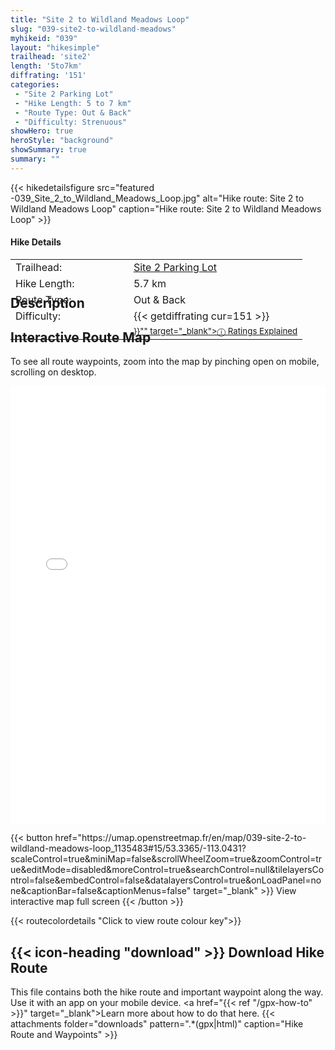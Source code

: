 ```yaml
---
title: "Site 2 to Wildland Meadows Loop"
slug: "039-site2-to-wildland-meadows"
myhikeid: "039"
layout: "hikesimple"
trailhead: 'site2'
length: '5to7km'
diffrating: '151'
categories:
 - "Site 2 Parking Lot"
 - "Hike Length: 5 to 7 km"
 - "Route Type: Out & Back"
 - "Difficulty: Strenuous"
showHero: true
heroStyle: "background"
showSummary: true
summary: ""
---
```

<div class="flex flex-col text-surface shadow-secondary-1 dark:bg-surface-dark dark:text-white max-w-max lg:flex-row h-auto" style=margin-bottom:-100px;>
{{< hikedetailsfigure 
    src="featured -039_Site_2_to_Wildland_Meadows_Loop.jpg"
    alt="Hike route: Site 2 to Wildland Meadows Loop"
    caption="Hike route: Site 2 to Wildland Meadows Loop"
>}}
  <div class="flex flex-col justify-start pl-5 lg:w-1/2 sm:pb-7">
    <h4 class="text-xl font-large mt-4">Hike Details</h4>
      <table width=100% class="w-full">
      <tbody>
        <tr>
          <td valign="top" width="40%" class="my-4 text-base">Trailhead:</td>
          <td valign="top" style="padding-left: 10px;" class="my-4 text-base"><a href="/trailheads/site-2/" target="_blank">Site 2 Parking Lot</a></td>
        </tr>
        <tr>
          <td valign="top" width="40%" class="my-4 text-base">Hike Length:</td>
          <td valign="top" style="padding-left: 10px;" class="my-4 text-base">5.7 km</td>
        </tr>
        <tr>
          <td valign="top" width="40%" class="mb-2 text-base">Route Type:</td>
          <td valign="top" style="padding-left: 10px;" class="mb-2 text-base">Out & Back</td>
        </tr>
        <tr>
          <td valign="top" width="40%" class="mb-2 text-base" rowspan="2">Difficulty:</td>
          <td valign="top" style="padding-left: 10px;" class="text-base">{{< getdiffrating cur=151 >}}</td>
        </tr>
        <tr>
        <td valign="top" style="padding-left: 10px;" class="mb-2 text-base"><sup><a href="{{< ref "/ratingsexplained" >}}"" target="_blank">&#9432; Ratings Explained</a></sup></td>
        </tr>
      </tbody>
      </table>
    </p>
  </div>
</div>


## Description

## Interactive Route Map
To see all route waypoints, zoom into the map by pinching open on mobile, scrolling on desktop.

<iframe width="100%" height="700px" frameborder="0" src="//umap.openstreetmap.fr/en/map/039-site-2-to-wildland-meadows-loop_1135483#15/53.3365/-113.0431?scaleControl=true&miniMap=false&scrollWheelZoom=true&zoomControl=true&editMode=disabled&moreControl=true&searchControl=null&tilelayersControl=false&embedControl=false&datalayersControl=true&onLoadPanel=none&captionBar=false&captionMenus=false"></iframe>
<div class="flex justify-center items-center"><p>
{{< button href="https://umap.openstreetmap.fr/en/map/039-site-2-to-wildland-meadows-loop_1135483#15/53.3365/-113.0431?scaleControl=true&miniMap=false&scrollWheelZoom=true&zoomControl=true&editMode=disabled&moreControl=true&searchControl=null&tilelayersControl=false&embedControl=false&datalayersControl=true&onLoadPanel=none&captionBar=false&captionMenus=false" target="_blank" >}}
View interactive map full screen 
{{< /button >}}</p></div>
{{< routecolordetails "Click to view route colour key">}}

## {{< icon-heading "download" >}} Download Hike Route 

This file contains both the hike route and important waypoint along the way. Use it with an app on your mobile device. <a href="{{< ref "/gpx-how-to" >}}" target="_blank">Learn more about how to do that here.</a>
{{< attachments folder="downloads" pattern=".*(gpx|html)" caption="Hike Route and Waypoints" >}}

